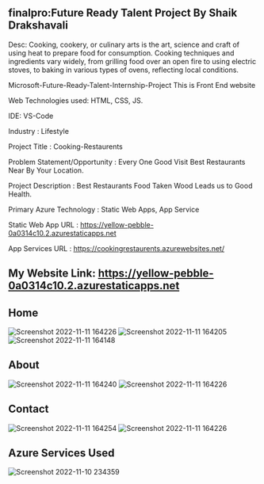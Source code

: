 ## finalpro:Future Ready Talent Project By Shaik Drakshavali

Desc: Cooking, cookery, or culinary arts is the art, science and craft of using heat to prepare food for consumption. Cooking techniques and ingredients vary widely, from grilling food over an open fire to using electric stoves, to baking in various types of ovens, reflecting local conditions.

Microsoft-Future-Ready-Talent-Internship-Project This is Front End website

Web Technologies used: HTML, CSS, JS.

IDE: VS-Code

Industry : Lifestyle

Project Title : Cooking-Restaurents

Problem Statement/Opportunity : Every One Good Visit Best Restaurants Near By Your Location.

Project Description : Best Restaurants Food Taken Wood Leads us to Good Health.

Primary Azure Technology : Static Web Apps, App Service

Static Web App URL : https://yellow-pebble-0a0314c10.2.azurestaticapps.net

App Services URL : https://cookingrestaurents.azurewebsites.net/

## My Website Link: https://yellow-pebble-0a0314c10.2.azurestaticapps.net

## Home
![Screenshot 2022-11-11 164226](https://user-images.githubusercontent.com/116716743/201328972-d90ff94e-a86a-431c-9eac-0c95684a1202.jpg)
![Screenshot 2022-11-11 164205](https://user-images.githubusercontent.com/116716743/201328981-4ea03a3b-0042-496c-b215-178782b9c043.jpg)
![Screenshot 2022-11-11 164148](https://user-images.githubusercontent.com/116716743/201328984-1eec8199-fdba-4dd0-93d5-f92190b1a08b.jpg)

## About
![Screenshot 2022-11-11 164240](https://user-images.githubusercontent.com/116716743/201329112-c2c0b672-d9bd-4b20-a26c-6e0142a1f0ee.jpg)
![Screenshot 2022-11-11 164226](https://user-images.githubusercontent.com/116716743/201329120-0ac06a54-1b6f-4e48-981a-b44689eee3a2.jpg)

## Contact
![Screenshot 2022-11-11 164254](https://user-images.githubusercontent.com/116716743/201329163-34f2c998-f073-42b5-92da-9956151f3907.jpg)
![Screenshot 2022-11-11 164226](https://user-images.githubusercontent.com/116716743/201329171-635a517e-1a85-43f2-a595-89b288d70db7.jpg)

## Azure Services Used
![Screenshot 2022-11-10 234359](https://user-images.githubusercontent.com/116716743/201174321-bf025174-1428-4f02-bc65-bef58ae41a78.jpg)
